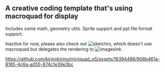 ## A creative coding template that's using macroquad for display

Includes some math, geometry utils. Sprite support and ppt file format support.

Inactive for now, please also check out ![sketchrs](https://github.com/kirinokirino/sketchrs), which doesn't use macroquad but delegates the rendering to ![imagesink](https://github.com/kirinokirino/imagesink)



https://github.com/kirinokirino/miniquad_p5/assets/19394486/906b461a-8185-4c6a-a055-874c1e39e3bc


